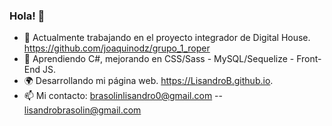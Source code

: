 ### Hola! 👋
- 🔭 Actualmente trabajando en el proyecto integrador de Digital House. https://github.com/joaquinodz/grupo_1_roper
- 🌱 Aprendiendo C#, mejorando en CSS/Sass - MySQL/Sequelize - Front-End JS.
- 🌍 Desarrollando mi página web. https://LisandroB.github.io.
- 📫 Mi contacto: brasolinlisandro0@gmail.com -- lisandrobrasolin@gmail.com


<!--
**LisandroB/LisandroB** is a ✨ _special_ ✨ repository because its `README.md` (this file) appears on your GitHub profile.

